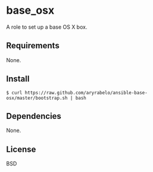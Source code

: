 base_osx
========

A role to set up a base OS X box.

Requirements
------------

None.

## Install
`$ curl https://raw.github.com/aryrabelo/ansible-base-osx/master/bootstrap.sh | bash`

Dependencies
------------

None.

License
-------

BSD
